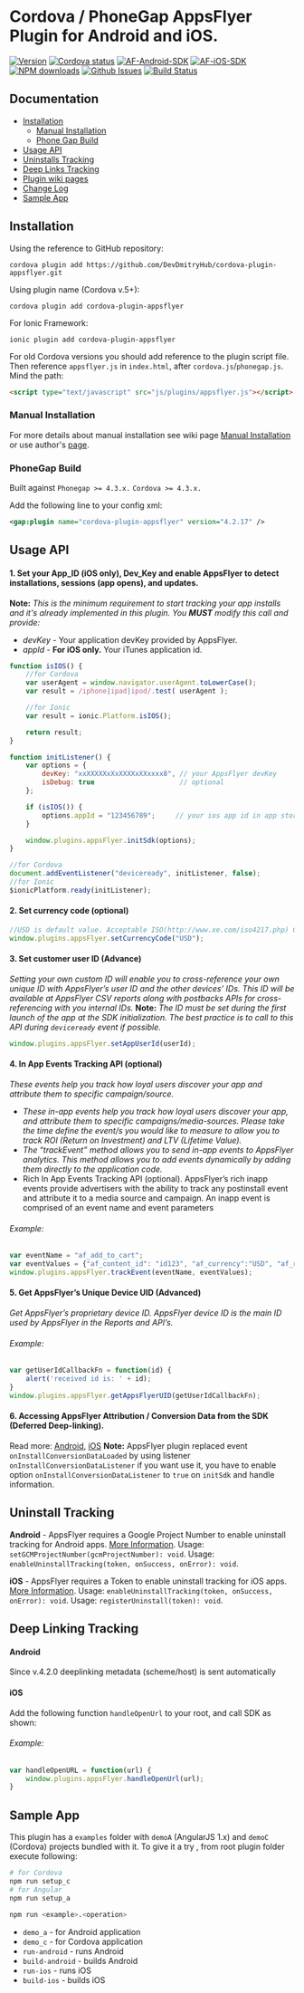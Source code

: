 # Cordova / PhoneGap AppsFlyer Plugin for Android and iOS.

[![Version](https://img.shields.io/npm/v/cordova-plugin-appsflyer.svg?style=flat)](#)
[![Cordova status](https://img.shields.io/badge/cordova-v5.x-blue.svg?style=flat)](#)
[![AF-Android-SDK](https://img.shields.io/badge/AF%20Android%20SDK-v4.7.4-green.svg?style=flat)](#)
[![AF-iOS-SDK](https://img.shields.io/badge/AF%20iOS%20SDK-v4.7.11-green.svg?style=flat)](#)
[![NPM downloads](https://img.shields.io/npm/dt/cordova-plugin-appsflyer.svg?style=flat)](#)
[![Github Issues](http://githubbadges.herokuapp.com/devdmitryhub/cordova-plugin-appsflyer/issues.svg)](https://github.com/devdmitryhub/cordova-plugin-appsflyer/issues)
[![Build Status](https://api.travis-ci.org/DevDmitryHub/cordova-plugin-appsflyer.svg?branch=master)](https://travis-ci.org/DevDmitryHub/cordova-plugin-appsflyer)

## Documentation
- [Installation](#installation)
	- [Manual Installation](#manual-installation)
	- [Phone Gap Build](#phonegap-build)
- [Usage API](#usage-api)
- [Uninstalls Tracking](#uninstall-tracking)
- [Deep Links Tracking](#deep-linking-tracking)
- [Plugin wiki pages](https://github.com/DevDmitryHub/cordova-plugin-appsflyer/wiki)
- [Change Log](https://github.com/DevDmitryHub/cordova-plugin-appsflyer/releases)
- [Sample App](#sample-app)

## Installation

Using the reference to GitHub repository:

	cordova plugin add https://github.com/DevDmitryHub/cordova-plugin-appsflyer.git

Using plugin name (Cordova v.5+):

	cordova plugin add cordova-plugin-appsflyer

For Ionic Framework:

    ionic plugin add cordova-plugin-appsflyer

For old Cordova versions you should add reference to the plugin script file.
Then reference `appsflyer.js` in `index.html`, after `cordova.js`/`phonegap.js`.
Mind the path:

```html
<script type="text/javascript" src="js/plugins/appsflyer.js"></script>
```

### Manual Installation

For more details about manual installation see wiki page [Manual Installation](https://github.com/DevDmitryHub/cordova-plugin-appsflyer/wiki/Manual-installation) or use author's [page](https://github.com/AppsFlyerSDK/PhoneGap#manual-installation).

### PhoneGap Build
Built against `Phonegap >= 4.3.x.` `Cordova >= 4.3.x.`

Add the following line to your config xml:

```xml
<gap:plugin name="cordova-plugin-appsflyer" version="4.2.17" />
```

## Usage API

#### 1\. Set your App_ID (iOS only), Dev_Key and enable AppsFlyer to detect installations, sessions (app opens), and updates.
**Note:** *This is the minimum requirement to start tracking your app installs and it's already implemented in this plugin. You **_MUST_** modify this call and provide:*

- *devKey* - Your application devKey provided by AppsFlyer.
- *appId*  - **For iOS only.** Your iTunes application id.

```javascript
function isIOS() {
    //for Cordova
    var userAgent = window.navigator.userAgent.toLowerCase();
    var result = /iphone|ipad|ipod/.test( userAgent );

    //for Ionic
    var result = ionic.Platform.isIOS();

    return result;
}

function initListener() {
    var options = {
        devKey: "xxXXXXXxXxXXXXxXXxxxx8", // your AppsFlyer devKey
        isDebug: true                     // optional
    };

    if (isIOS()) {
        options.appId = "123456789";     // your ios app id in app store
    }

    window.plugins.appsFlyer.initSdk(options);
}

//for Cordova
document.addEventListener("deviceready", initListener, false);
//for Ionic
$ionicPlatform.ready(initListener);
```

#### 2\. Set currency code (optional)
```javascript
//USD is default value. Acceptable ISO(http://www.xe.com/iso4217.php) Currency codes here. Examples:
window.plugins.appsFlyer.setCurrencyCode("USD");
```

#### 3\. Set customer user ID (Advance)
*Setting your own custom ID will enable you to cross-reference your own unique ID with AppsFlyer’s user ID and the
other devices’ IDs. This ID will be available at AppsFlyer CSV reports along with postbacks APIs for cross-referencing
with you internal IDs.*
**Note:** *The ID must be set during the first launch of the app at the SDK initialization. The best practice is to call to this API during `deviceready` event if possible.*
```javascript
window.plugins.appsFlyer.setAppUserId(userId);
```
#### 4\. In App Events Tracking API (optional)
*These events help you track how loyal users discover your app and attribute them to specific campaign/source.*
- *These in-app events help you track how loyal users discover your app, and attribute them to specific
campaigns/media-sources. Please take the time define the event/s you would like to measure to allow you
to track ROI (Return on Investment) and LTV (Lifetime Value).*
- *The “trackEvent” method allows you to send in-app events to AppsFlyer analytics. This method allows you to
add events dynamically by adding them directly to the application code.*
- Rich In App Events Tracking API (optional).
AppsFlyer’s rich in­app events provide advertisers with the ability to track any post­install event and attribute it to a media source and campaign.
An in­app event is comprised of an event name and event parameters

###### Example:
```javascript
var eventName = "af_add_to_cart";
var eventValues = {"af_content_id": "id123", "af_currency":"USD", "af_revenue": "2"};
window.plugins.appsFlyer.trackEvent(eventName, eventValues);
```
#### 5\. Get AppsFlyer’s Unique Device UID (Advanced)
*Get AppsFlyer’s proprietary device ID. AppsFlyer device ID is the main ID used by AppsFlyer in the Reports and API’s.*
###### Example:
```javascript
var getUserIdCallbackFn = function(id) {
    alert('received id is: ' + id);
}
window.plugins.appsFlyer.getAppsFlyerUID(getUserIdCallbackFn);
```
#### 6\. Accessing AppsFlyer Attribution / Conversion Data from the SDK (Deferred Deep-linking).
Read more: [Android](http://support.appsflyer.com/entries/69796693-Accessing-AppsFlyer-Attribution-Conversion-Data-from-the-SDK-Deferred-Deep-linking-), [iOS](http://support.appsflyer.com/entries/22904293-Testing-AppsFlyer-iOS-SDK-Integration-Before-Submitting-to-the-App-Store-)
**Note:** AppsFlyer plugin replaced event `onInstallConversionDataLoaded` by using listener `onInstallConversionDataListener` if you want use it,
you have to enable option `onInstallConversionDataListener` to `true` on `initSdk` and handle information.

## Uninstall Tracking

**Android** - AppsFlyer requires a Google Project Number to enable uninstall tracking for Android apps.
<a href="https://support.appsflyer.com/hc/en-us/articles/208004986-Android-Uninstall-Tracking">More Information</a>.
Usage: `setGCMProjectNumber(gcmProjectNumber): void`.
Usage: `enableUninstallTracking(token, onSuccess, onError): void`.

**iOS** - AppsFlyer requires a Token to enable uninstall tracking for iOS apps.
 <a href="https://support.appsflyer.com/hc/en-us/articles/211211963-iOS-Uninstall-Tracking">More Information</a>.
Usage: `enableUninstallTracking(token, onSuccess, onError): void`.
Usage: `registerUninstall(token): void`.

## Deep Linking Tracking

#### Android
Since v.4.2.0 deeplinking metadata (scheme/host) is sent automatically

#### iOS
Add the following function `handleOpenUrl` to your root, and call SDK as shown:
###### Example:
```javascript
var handleOpenURL = function(url) {
    window.plugins.appsFlyer.handleOpenUrl(url);
}
```

## Sample App

This plugin has a `examples` folder with `demoA` (AngularJS 1.x) and `demoC` (Cordova) projects bundled with it. To give it a try , from root plugin folder execute following:

```sh
# for Cordova
npm run setup_c
# for Angular
npm run setup_a

npm run <example>.<operation>
```
**<example>**
  - `demo_a` - for Android application
  - `demo_c` - for Cordova application
**<operation>**
  - `run-android` - runs Android
  - `build-android` - builds Android
  - `run-ios` - runs iOS
  - `build-ios` - builds iOS